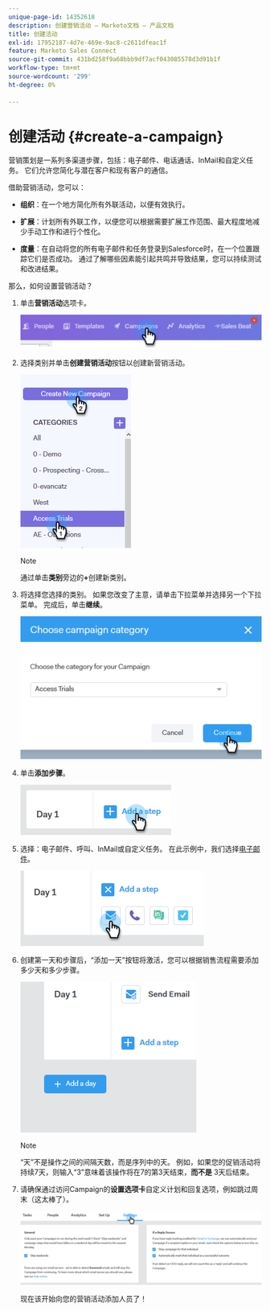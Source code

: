 ```yaml
---
unique-page-id: 14352618
description: 创建营销活动 — Marketo文档 — 产品文档
title: 创建活动
exl-id: 17952187-4d7e-469e-9ac8-c2611dfeac1f
feature: Marketo Sales Connect
source-git-commit: 431bd258f9a68bbb9df7acf043085578d3d91b1f
workflow-type: tm+mt
source-wordcount: '299'
ht-degree: 0%

---
```


# 创建活动 {#create-a-campaign}

营销策划是一系列多渠道步骤，包括：电子邮件、电话通话、InMail和自定义任务。 它们允许您简化与潜在客户和现有客户的通信。

借助营销活动，您可以：

* **组织**：在一个地方简化所有外联活动，以便有效执行。

* **扩展**：计划所有外联工作，以便您可以根据需要扩展工作范围、最大程度地减少手动工作和进行个性化。
* **度量**：在自动将您的所有电子邮件和任务登录到Salesforce时，在一个位置跟踪它们是否成功。 通过了解哪些因素能引起共鸣并导致结果，您可以持续测试和改进结果。

那么，如何设置营销活动？

1. 单击&#x200B;**营销活动**&#x200B;选项卡。

   ![](assets/one-1.png)

1. 选择类别并单击&#x200B;**创建营销活动**&#x200B;按钮以创建新营销活动。

   ![](assets/two-1.png)

   >[!NOTE]
   >
   >通过单击&#x200B;**类别**&#x200B;旁边的&#x200B;**+**&#x200B;创建新类别。

1. 将选择您选择的类别。 如果您改变了主意，请单击下拉菜单并选择另一个下拉菜单。 完成后，单击&#x200B;**继续**。

   ![](assets/three-1.png)

1. 单击&#x200B;**添加步骤**。

   ![](assets/four-1.png)

1. 选择：电子邮件、呼叫、InMail或自定义任务。 在此示例中，我们选择[电子邮件](/help/marketo/product-docs/marketo-sales-connect/campaigns/campaign-step-types.md#email)。

   ![](assets/five-1.png)

1. 创建第一天和步骤后，“添加一天”按钮将激活，您可以根据销售流程需要添加多少天和多少步骤。

   ![](assets/six.png)

   >[!NOTE]
   >
   >“天”不是操作之间的间隔天数，而是序列中的天。 例如，如果您的促销活动将持续7天，则输入“3”意味着该操作将在7的第3天结束，**而不是** 3天后结束。

1. 请确保通过访问Campaign的&#x200B;**设置选项卡**&#x200B;自定义计划和回复选项，例如跳过周末（这太棒了）。

   ![](assets/seven.png)

   现在该开始向您的营销活动添加人员了！
